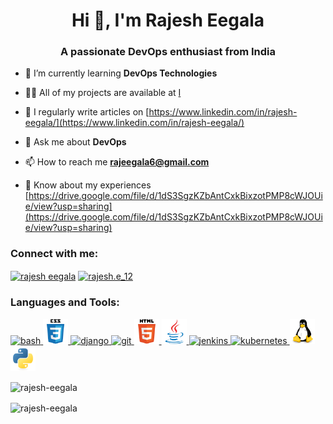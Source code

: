 <h1 align="center">Hi 👋, I'm Rajesh Eegala</h1>
<h3 align="center">A passionate DevOps enthusiast from India</h3>

- 🌱 I’m currently learning **DevOps Technologies**

- 👨‍💻 All of my projects are available at [I](I)

- 📝 I regularly write articles on [https://www.linkedin.com/in/rajesh-eegala/](https://www.linkedin.com/in/rajesh-eegala/)

- 💬 Ask me about **DevOps**

- 📫 How to reach me **rajeegala6@gmail.com**

- 📄 Know about my experiences [https://drive.google.com/file/d/1dS3SgzKZbAntCxkBixzotPMP8cWJOUie/view?usp=sharing](https://drive.google.com/file/d/1dS3SgzKZbAntCxkBixzotPMP8cWJOUie/view?usp=sharing)

<h3 align="left">Connect with me:</h3>
<p align="left">
<a href="https://linkedin.com/in/rajesh eegala" target="blank"><img align="center" src="https://raw.githubusercontent.com/rahuldkjain/github-profile-readme-generator/master/src/images/icons/Social/linked-in-alt.svg" alt="rajesh eegala" height="30" width="40" /></a>
<a href="https://instagram.com/rajesh.e_12" target="blank"><img align="center" src="https://raw.githubusercontent.com/rahuldkjain/github-profile-readme-generator/master/src/images/icons/Social/instagram.svg" alt="rajesh.e_12" height="30" width="40" /></a>
</p>

<h3 align="left">Languages and Tools:</h3>
<p align="left"> <a href="https://www.gnu.org/software/bash/" target="_blank" rel="noreferrer"> <img src="https://www.vectorlogo.zone/logos/gnu_bash/gnu_bash-icon.svg" alt="bash" width="40" height="40"/> </a> <a href="https://www.w3schools.com/css/" target="_blank" rel="noreferrer"> <img src="https://raw.githubusercontent.com/devicons/devicon/master/icons/css3/css3-original-wordmark.svg" alt="css3" width="40" height="40"/> </a> <a href="https://www.djangoproject.com/" target="_blank" rel="noreferrer"> <img src="https://cdn.worldvectorlogo.com/logos/django.svg" alt="django" width="40" height="40"/> </a> <a href="https://git-scm.com/" target="_blank" rel="noreferrer"> <img src="https://www.vectorlogo.zone/logos/git-scm/git-scm-icon.svg" alt="git" width="40" height="40"/> </a> <a href="https://www.w3.org/html/" target="_blank" rel="noreferrer"> <img src="https://raw.githubusercontent.com/devicons/devicon/master/icons/html5/html5-original-wordmark.svg" alt="html5" width="40" height="40"/> </a> <a href="https://www.java.com" target="_blank" rel="noreferrer"> <img src="https://raw.githubusercontent.com/devicons/devicon/master/icons/java/java-original.svg" alt="java" width="40" height="40"/> </a> <a href="https://www.jenkins.io" target="_blank" rel="noreferrer"> <img src="https://www.vectorlogo.zone/logos/jenkins/jenkins-icon.svg" alt="jenkins" width="40" height="40"/> </a> <a href="https://kubernetes.io" target="_blank" rel="noreferrer"> <img src="https://www.vectorlogo.zone/logos/kubernetes/kubernetes-icon.svg" alt="kubernetes" width="40" height="40"/> </a> <a href="https://www.linux.org/" target="_blank" rel="noreferrer"> <img src="https://raw.githubusercontent.com/devicons/devicon/master/icons/linux/linux-original.svg" alt="linux" width="40" height="40"/> </a> <a href="https://www.python.org" target="_blank" rel="noreferrer"> <img src="https://raw.githubusercontent.com/devicons/devicon/master/icons/python/python-original.svg" alt="python" width="40" height="40"/> </a> </p>

<p><img align="center" src="https://github-readme-stats.vercel.app/api/top-langs?username=rajesh-eegala&show_icons=true&locale=en&layout=compact" alt="rajesh-eegala" /></p>

<p><img align="center" src="https://github-readme-streak-stats.herokuapp.com/?user=rajesh-eegala&" alt="rajesh-eegala" /></p>

